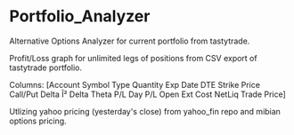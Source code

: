 # Portfolio_Analyzer
Alternative Options Analyzer for current portfolio from tastytrade.

Profit/Loss graph for unlimited legs of positions from CSV export of tastytrade portfolio.

Columns: [Account	Symbol	Type	Quantity	Exp Date	DTE	Strike Price	Call/Put	Delta	Î² Delta	Theta	P/L Day	P/L Open	Ext	Cost	NetLiq	Trade Price]

Utlizing yahoo pricing (yesterday's close) from yahoo_fin repo and mibian options pricing.
